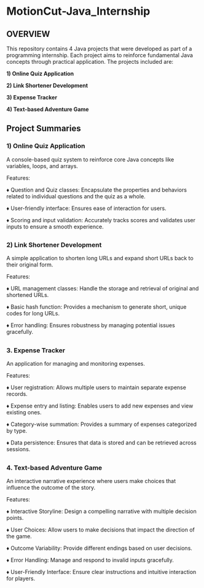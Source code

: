 # MotionCut-Java_Internship
## **OVERVIEW**

This repository contains 4 Java projects that were developed as part of a programming internship. Each project aims to reinforce fundamental Java concepts through practical application. The projects included are:

**1) Online Quiz Application**

**2) Link Shortener Development**

**3) Expense Tracker**

**4) Text-based Adventure Game**


## **Project Summaries**

### **1) Online Quiz Application**

A console-based quiz system to reinforce core Java concepts like variables, loops, and arrays.

Features:

♦ Question and Quiz classes: Encapsulate the properties and behaviors related to individual questions and the quiz as a whole.

♦ User-friendly interface: Ensures ease of interaction for users.

♦ Scoring and input validation: Accurately tracks scores and validates user inputs to ensure a smooth experience.

##

### **2) Link Shortener Development**

A simple application to shorten long URLs and expand short URLs back to their original form.

Features:

♦ URL management classes: Handle the storage and retrieval of original and shortened URLs.

♦ Basic hash function: Provides a mechanism to generate short, unique codes for long URLs.

♦ Error handling: Ensures robustness by managing potential issues gracefully.

##

### **3. Expense Tracker**

An application for managing and monitoring expenses.

Features:

♦ User registration: Allows multiple users to maintain separate expense records.

♦ Expense entry and listing: Enables users to add new expenses and view existing ones.

♦ Category-wise summation: Provides a summary of expenses categorized by type.

♦ Data persistence: Ensures that data is stored and can be retrieved across sessions.

##

### **4. Text-based Adventure Game**

An interactive narrative experience where users make choices that influence the outcome of the story.

Features:

♦ Interactive Storyline: Design a compelling narrative with multiple decision points.

♦ User Choices: Allow users to make decisions that impact the direction of the game.

♦ Outcome Variability: Provide different endings based on user decisions.

♦ Error Handling: Manage and respond to invalid inputs gracefully.

♦ User-Friendly Interface: Ensure clear instructions and intuitive interaction for players.
